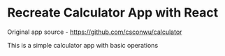 # Recreate Calculator App with React

Original app source - https://github.com/csconwu/calculator

This is a simple calculator app with basic operations

